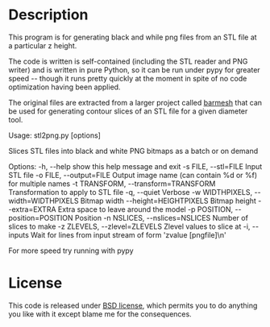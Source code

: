 # Description #

This program is for generating black and while png files from an STL file at a particular z height.



The code is written is self-contained (including the STL reader and PNG writer) and is written in 
pure Python, so it can be run under pypy for greater speed -- though it runs pretty quickly at the moment 
in spite of no code optimization having been applied.

The original files are extracted from a larger project called [barmesh](https://bitbucket.org/goatchurch/barmesh) 
that can be used for generating contour slices of an STL file for a given diameter tool.

Usage: stl2png.py [options]

Slices STL files into black and white PNG bitmaps as a batch or on demand

Options:
  -h, --help            show this help message and exit
  -s FILE, --stl=FILE   Input STL file
  -o FILE, --output=FILE
                        Output image name (can contain %d or %f) for multiple
                        names
  -t TRANSFORM, --transform=TRANSFORM
                        Transformation to apply to STL file
  -q, --quiet           Verbose
  -w WIDTHPIXELS, --width=WIDTHPIXELS
                        Bitmap width
  --height=HEIGHTPIXELS
                        Bitmap height
  --extra=EXTRA         Extra space to leave around the model
  -p POSITION, --position=POSITION
                        Position
  -n NSLICES, --nslices=NSLICES
                        Number of slices to make
  -z ZLEVELS, --zlevel=ZLEVELS
                        Zlevel values to slice at
  -i, --inputs          Wait for lines from input stream of form 'zvalue
                        [pngfile]\n'

For more speed try running with pypy


# License #

This code is released under [BSD license](http://choosealicense.com/licenses/bsd-2-clause/), 
which permits you to do anything you like with it except blame me for the consequences.



